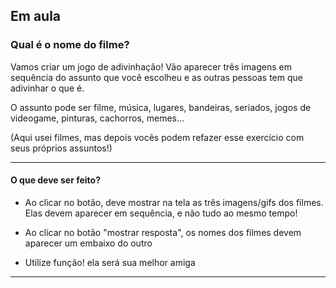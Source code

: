 ## Em aula

### Qual é o nome do filme?

Vamos criar um jogo de adivinhação!
Vão aparecer três imagens em sequência do assunto que você escolheu e as outras pessoas tem que adivinhar o que é.

O assunto pode ser filme, música, lugares, bandeiras, seriados, jogos de videogame, pinturas, cachorros, memes...

(Aqui usei filmes, mas depois vocês podem refazer esse exercício com seus próprios assuntos!)

***

#### O que deve ser feito?

* Ao clicar no botão, deve mostrar na tela as três imagens/gifs dos filmes. Elas devem aparecer em sequência, e não tudo ao mesmo tempo!

* Ao clicar no botão "mostrar resposta", os nomes dos filmes devem aparecer um embaixo do outro

* Utilize função! ela será sua melhor amiga

***
